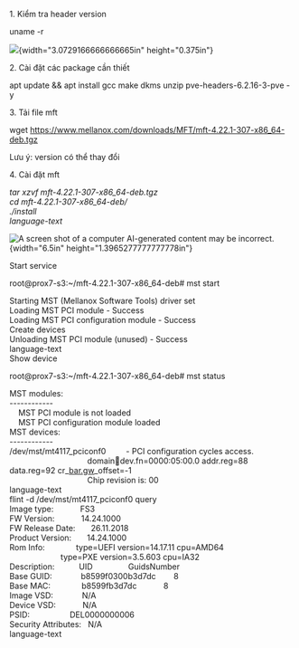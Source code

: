 1\. Kiểm tra header version

uname -r

![](media/image1.png){width="3.0729166666666665in" height="0.375in"}

2\. Cài đặt các package cần thiết

apt update && apt install gcc make dkms unzip pve-headers-6.2.16-3-pve
-y

3\. Tải file mft

wget
<https://www.mellanox.com/downloads/MFT/mft-4.22.1-307-x86_64-deb.tgz>

Lưu ý: version có thể thay đổi

4\. Cài đặt mft

*tar xzvf mft-4.22.1-307-x86_64-deb.tgz*\
*cd mft-4.22.1-307-x86_64-deb/*\
*./install*\
*language-text*

![A screen shot of a computer AI-generated content may be
incorrect.](media/image2.png){width="6.5in"
height="1.3965277777777778in"}

Start service

root@prox7-s3:\~/mft-4.22.1-307-x86_64-deb# mst start

Starting MST (Mellanox Software Tools) driver set\
Loading MST PCI module - Success\
Loading MST PCI configuration module - Success\
Create devices\
Unloading MST PCI module (unused) - Success\
language-text\
Show device

root@prox7-s3:\~/mft-4.22.1-307-x86_64-deb# mst status

MST modules:\
\-\-\-\-\-\-\-\-\-\-\--\
    MST PCI module is not loaded\
    MST PCI configuration module loaded\
MST devices:\
\-\-\-\-\-\-\-\-\-\-\--\
/dev/mst/mt4117_pciconf0         - PCI configuration cycles access.\
                                   domain:bus:dev.fn=0000:05:00.0
addr.reg=88 data.reg=92 cr\_[bar.gw](http://bar.gw)\_offset=-1\
                                   Chip revision is: 00\
language-text\
flint -d /dev/mst/mt4117_pciconf0 query\
Image type:            FS3\
FW Version:            14.24.1000\
FW Release Date:       26.11.2018\
Product Version:       14.24.1000\
Rom Info:              type=UEFI version=14.17.11 cpu=AMD64\
                       type=PXE version=3.5.603 cpu=IA32\
Description:           UID                GuidsNumber\
Base GUID:             b8599f0300b3d7dc        8\
Base MAC:              b8599fb3d7dc            8\
Image VSD:             N/A\
Device VSD:            N/A\
PSID:                  DEL0000000006\
Security Attributes:   N/A\
language-text 
